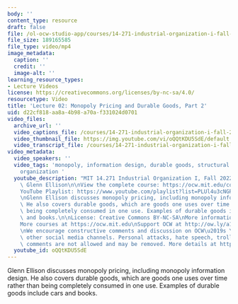 ```yaml
---
body: ''
content_type: resource
draft: false
file: /ol-ocw-studio-app/courses/14-271-industrial-organization-i-fall-2022/14271-f22-lecture-2-multi-version-2_360p_16_9.mp4
file_size: 189165585
file_type: video/mp4
image_metadata:
  caption: ''
  credit: ''
  image-alt: ''
learning_resource_types:
- Lecture Videos
license: https://creativecommons.org/licenses/by-nc-sa/4.0/
resourcetype: Video
title: 'Lecture 02: Monopoly Pricing and Durable Goods, Part 2'
uid: d22cf818-aa8a-4b98-a70a-f331024d0701
video_files:
  archive_url: ''
  video_captions_file: /courses/14-271-industrial-organization-i-fall-2022/1oculfRkjhbRw1gDnpCD112I5cdUlEGnu_transcript.webvtt
  video_thumbnail_file: https://img.youtube.com/vi/oQQtKDU5SdE/default.jpg
  video_transcript_file: /courses/14-271-industrial-organization-i-fall-2022/1oculfRkjhbRw1gDnpCD112I5cdUlEGnu_transcript.pdf
video_metadata:
  video_speakers: ''
  video_tags: 'monopoly, information design, durable goods, structural empirical industrial
    organization '
  youtube_description: "MIT 14.271 Industrial Organization I, Fall 2022 \nInstructor:\
    \ Glenn Ellison\n\nView the complete course: https://ocw.mit.edu/courses/14-271-industrial-organization-i-fall-2022\n\
    YouTube Playlist: https://www.youtube.com/playlist?list=PLUl4u3cNGP62xkEY0YzLJSoquVBjPOl9S\n\
    \nGlenn Ellison discusses monopoly pricing, including monopoly information design.\
    \ He also covers durable goods, which are goods one uses over time rather than\
    \ being completely consumed in one use. Examples of durable goods include cars\
    \ and books.\n\nLicense: Creative Commons BY-NC-SA\nMore information at https://ocw.mit.edu/terms\n\
    More courses at https://ocw.mit.edu\nSupport OCW at http://ow.ly/a1If50zVRlQ\n\
    \nWe encourage constructive comments and discussion on OCW\u2019s YouTube and\
    \ other social media channels. Personal attacks, hate speech, trolling, and inappropriate\
    \ comments are not allowed and may be removed. More details at https://ocw.mit.edu/comments."
  youtube_id: oQQtKDU5SdE
---
```

Glenn Ellison discusses monopoly pricing, including monopoly information design. He also covers durable goods, which are goods one uses over time rather than being completely consumed in one use. Examples of durable goods include cars and books.